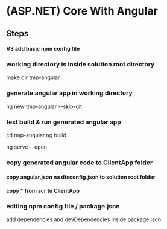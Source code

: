 ﻿# (ASP.NET) Core With Angular

## Steps

#### VS add basic npm config file

### working directory is inside solution root directory
make dir tmp-angular

### generate angular app in working directory
ng new tmp-angular --skip-git

### test build & run generated angular app
cd tmp-angular
ng build

ng serve --open

### copy generated angular code to ClientApp folder

#### copy angular.json na dtsconfig.json to solution root folder
#### copy * from scr to ClientApp

### editing npm config file / package.json

add dependencies and devDependencies inside package.json

 
